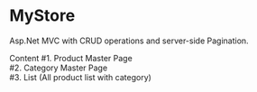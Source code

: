 # MyStore
Asp.Net MVC with CRUD operations and server-side Pagination.

Content
#1. Product Master Page  
#2. Category Master Page  
#3. List (All product list with category)
